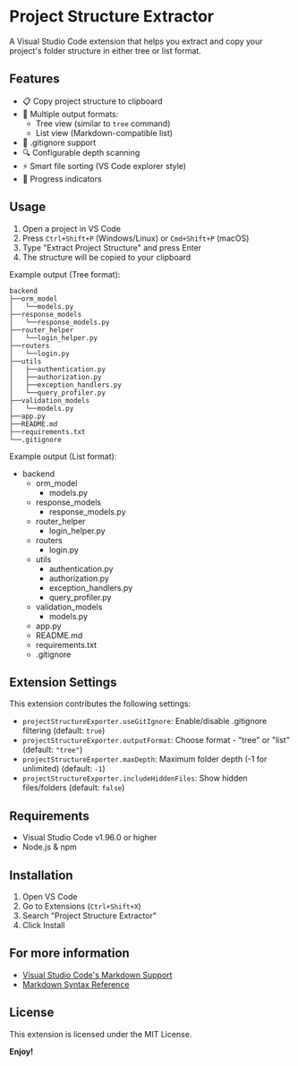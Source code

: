 # Project Structure Extractor

A Visual Studio Code extension that helps you extract and copy your project's folder structure in either tree or list format.

## Features

- 📋 Copy project structure to clipboard
- 🌲 Multiple output formats:
  - Tree view (similar to `tree` command)
  - List view (Markdown-compatible list)
- 🎯 .gitignore support
- 🔍 Configurable depth scanning
- ⚡ Smart file sorting (VS Code explorer style)
- 🚀 Progress indicators

## Usage

1. Open a project in VS Code
2. Press `Ctrl+Shift+P` (Windows/Linux) or `Cmd+Shift+P` (macOS)
3. Type "Extract Project Structure" and press Enter
4. The structure will be copied to your clipboard

Example output (Tree format):
```
backend
├──orm_model
│   └──models.py
├──response_models
│   └──response_models.py
├──router_helper
│   └──login_helper.py
├──routers
│   └──login.py
├──utils
│   ├──authentication.py
│   ├──authorization.py
│   ├──exception_handlers.py
│   └──query_profiler.py
├──validation_models
│   └──models.py
├──app.py
├──README.md
├──requirements.txt
└──.gitignore
```

Example output (List format):
- backend
  - orm_model
    - models.py
  - response_models
    - response_models.py
  - router_helper
    - login_helper.py
  - routers
    - login.py
  - utils
    - authentication.py
    - authorization.py
    - exception_handlers.py
    - query_profiler.py
  - validation_models
    - models.py
  - app.py
  - README.md
  - requirements.txt
  - .gitignore


## Extension Settings

This extension contributes the following settings:

* `projectStructureExporter.useGitIgnore`: Enable/disable .gitignore filtering (default: `true`)
* `projectStructureExporter.outputFormat`: Choose format - "tree" or "list" (default: `"tree"`)
* `projectStructureExporter.maxDepth`: Maximum folder depth (-1 for unlimited) (default: `-1`)
* `projectStructureExporter.includeHiddenFiles`: Show hidden files/folders (default: `false`)

## Requirements

- Visual Studio Code v1.96.0 or higher
- Node.js & npm

## Installation

1. Open VS Code
2. Go to Extensions (`Ctrl+Shift+X`)
3. Search "Project Structure Extractor"
4. Click Install

## For more information

* [Visual Studio Code's Markdown Support](http://code.visualstudio.com/docs/languages/markdown)
* [Markdown Syntax Reference](https://help.github.com/articles/markdown-basics/)

## License

This extension is licensed under the MIT License.

**Enjoy!**